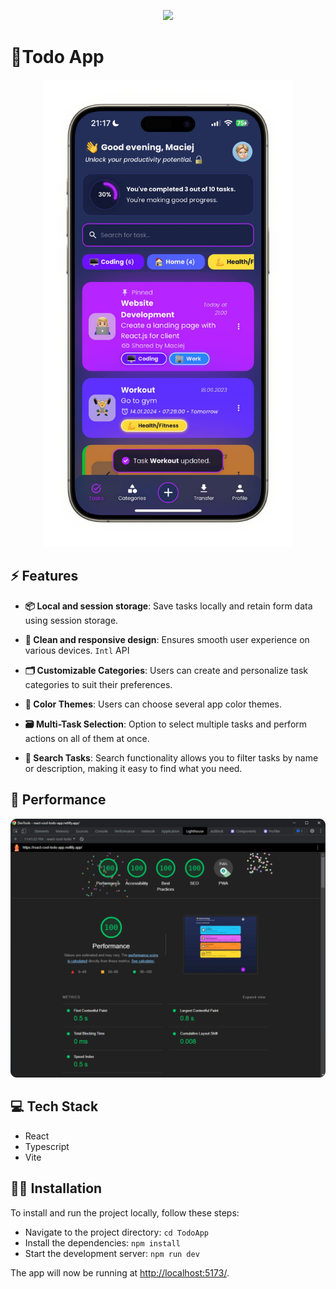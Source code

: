 <!-- prettier-ignore -->
<p align="center">
<img src="public/logo256.png" width="128px" />
<h1>📝Todo App</h1>
</p>

<p align="center">

<img src="screenshots/iPhone Mockup.png" width="400px" />
</p>

## ⚡ Features

- **📦 Local and session storage**: Save tasks locally and retain form data using session storage.

- **📱 Clean and responsive design**: Ensures smooth user experience on various devices.
  `Intl` API
- **🗂️ Customizable Categories**: Users can create and personalize task categories to suit their preferences.
- **🎨 Color Themes**: Users can choose several app color themes.
- **🗃️ Multi-Task Selection**: Option to select multiple tasks and perform actions on all of them at once.
- **🔎 Search Tasks**: Search functionality allows you to filter tasks by name or description, making it easy to find what you need.

## 🚀 Performance

<img src="screenshots/performance.png" width="600px" />

## 💻 Tech Stack

- React
- Typescript
- Vite

## 👨‍💻 Installation

To install and run the project locally, follow these steps:

- Navigate to the project directory: `cd TodoApp`
- Install the dependencies: `npm install`
- Start the development server: `npm run dev`

The app will now be running at [http://localhost:5173/](http://localhost:5173/).
